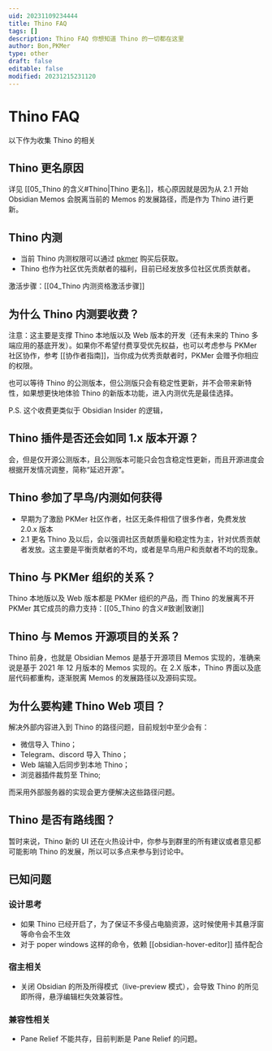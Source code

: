 ```yaml
---
uid: 20231109234444
title: Thino FAQ
tags: []
description: Thino FAQ 你想知道 Thino 的一切都在这里
author: Bon,PKMer
type: other
draft: false
editable: false
modified: 20231215231120
---
```


# Thino FAQ

以下作为收集 Thino 的相关

## Thino 更名原因

详见 [[05_Thino 的含义#Thino|Thino 更名]]，核心原因就是因为从 2.1 开始 Obsidian Memos 会脱离当前的 Memos 的发展路径，而是作为 Thino 进行更新。

## Thino 内测

- 当前 Thino 内测权限可以通过 [pkmer](https://pkmer.cn/products/productDetails/) 购买后获取。
- Thino 也作为社区优先贡献者的福利，目前已经发放多位社区优质贡献者。

激活步骤：[[04_Thino 内测资格激活步骤]]

## 为什么 Thino 内测要收费？

注意：这主要是支撑 Thino 本地版以及 Web 版本的开发（还有未来的 Thino 多端应用的基底开发）。如果你不希望付费享受优先权益，也可以考虑参与 PKMer 社区协作，参考 [[协作者指南]]，当你成为优秀贡献者时，PKMer 会赠予你相应的权限。

也可以等待 Thino 的公测版本，但公测版只会有稳定性更新，并不会带来新特性，如果想更快地体验 Thino 的新版本功能，进入内测优先是最佳选择。

P.S. 这个收费更类似于 Obsidian Insider 的逻辑，

## Thino 插件是否还会如同 1.x 版本开源？

会，但是仅开源公测版本，且公测版本可能只会包含稳定性更新，而且开源进度会根据开发情况调整，简称“延迟开源”。

## Thino 参加了早鸟/内测如何获得

- 早期为了激励 PKMer 社区作者，社区无条件相信了很多作者，免费发放 2.0.x 版本
- 2.1 更名 Thino 及以后，会以强调社区贡献质量和稳定性为主，针对优质贡献者发放。这主要是平衡贡献者的不均，或者是早鸟用户和贡献者不均的现象。

## Thino 与 PKMer 组织的关系？

Thino 本地版以及 Web 版本都是 PKMer 组织的产品，而 Thino 的发展离不开 PKMer 其它成员的鼎力支持：[[05_Thino 的含义#致谢|致谢]]

## Thino 与 Memos 开源项目的关系？

Thino 前身，也就是 Obsidian Memos 是基于开源项目 Memos 实现的，准确来说是基于 2021 年 12 月版本的 Memos 实现的。在 2.X 版本，Thino 界面以及底层代码都重构，逐渐脱离 Memos 的发展路径以及源码实现。

## 为什么要构建 Thino Web 项目？

解决外部内容进入到 Thino 的路径问题，目前规划中至少会有：

- 微信导入 Thino；
- Telegram、discord 导入 Thino；
- Web 端输入后同步到本地 Thino；
- 浏览器插件裁剪至 Thino;

而采用外部服务器的实现会更方便解决这些路径问题。

## Thino 是否有路线图？

暂时来说，Thino 新的 UI 还在火热设计中，你参与到群里的所有建议或者意见都可能影响 Thino 的发展，所以可以多点来参与到讨论中。

## 已知问题

### 设计思考

- 如果 Thino 已经开启了，为了保证不多侵占电脑资源，这时候使用卡其悬浮窗等命令会不生效
- 对于 poper windows 这样的命令，依赖 [[obsidian-hover-editor]] 插件配合

### 宿主相关

- 关闭 Obsidian 的所及所得模式（live-preview 模式），会导致 Thino 的所见即所得，悬浮编辑栏失效兼容性。

### 兼容性相关

- Pane Relief 不能共存，目前判断是 Pane Relief 的问题。